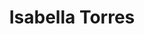 ---
layout: employee
skillsid: 7
title: 'Isabella Torres'
permalink: /employees/:title 
location: 'Jacksonville'
position: 'Insurance Investigator'
availability: 98
internal: true
categories: 
- employees
phoneNumber: 555-555-5555
email: email@gmail.com
manage: false
---